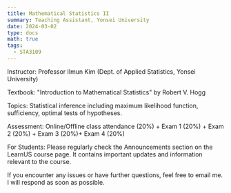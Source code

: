 ```yaml
---
title: Mathematical Statistics II
summary: Teaching Assistant, Yonsei University
date: 2024-03-02
type: docs
math: true
tags:
  - STA3109
---
```

Instructor: Professor Ilmun Kim (Dept. of Applied Statistics, Yonsei University)

Textbook: "Introduction to Mathematical Statistics" by Robert V. Hogg

Topics: Statistical inference including maximum likelihood function, sufficiency, optimal tests of hypotheses.

Assessment: Online/Offline class attendance (20%) + Exam 1 (20%) + Exam 2 (20%) + Exam 3 (20%)+ Exam 4 (20%)

For Students: Please regularly check the Announcements section on the LearnUS course page. It contains important updates and information relevant to the course.

If you encounter any issues or have further questions, feel free to email me. I will respond as soon as possible.
